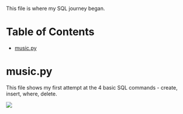 This file is where my SQL journey began.

# Table of Contents

* [music.py](#music.py)

<a name="music.py"></a>

# music.py

This file shows my first attempt at the 4 basic SQL commands - create, insert, where, delete. 

![](https://github.com/ezhentan/schoolprojects/blob/master/Exploring%20SQL%20Basics/The%204%20Basic%20Commands/Screenshot%202019-10-16%20at%204.27.12%20PM.png)


